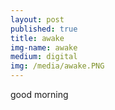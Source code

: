 ```yaml
---
layout: post
published: true
title: awake
img-name: awake
medium: digital
img: /media/awake.PNG
---
```

good morning
